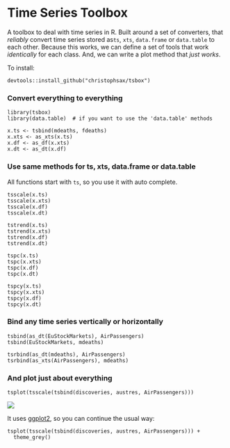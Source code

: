 Time Series Toolbox
===================

A toolbox to deal with time series in R. Built around a set of converters, that
*reliably* convert time series stored as`ts`, `xts`, `data.frame` or
`data.table` to each other. Because this works, we can define a set of tools
that work *identically* for each class. And, we can write a plot method that
*just works*.

To install:
```
devtools::install_github("christophsax/tsbox")
```

### Convert everything to everything

```
library(tsbox)
library(data.table)  # if you want to use the 'data.table' methods

x.ts <- tsbind(mdeaths, fdeaths) 
x.xts <- as_xts(x.ts)
x.df <- as_df(x.xts)
x.dt <- as_dt(x.df)
```

### Use same methods for ts, xts, data.frame or data.table

All functions start with `ts`, so you use it with auto complete.

```
tsscale(x.ts)
tsscale(x.xts)
tsscale(x.df)
tsscale(x.dt)

tstrend(x.ts)
tstrend(x.xts)
tstrend(x.df)
tstrend(x.dt)

tspc(x.ts)
tspc(x.xts)
tspc(x.df)
tspc(x.dt)

tspcy(x.ts)
tspcy(x.xts)
tspcy(x.df)
tspcy(x.dt)
```

### Bind any time series vertically or horizontally

```
tsbind(as_dt(EuStockMarkets), AirPassengers)
tsbind(EuStockMarkets, mdeaths)

tsrbind(as_dt(mdeaths), AirPassengers)
tsrbind(as_xts(AirPassengers), mdeaths)
```

### And plot just about everything

```
tsplot(tsscale(tsbind(discoveries, austres, AirPassengers)))      
```
![](https://github.com/christophsax/tsbox/raw/master/inst/docs/graph.jpg)


It uses [ggplot2](https://CRAN.R-project.org/package=ggplot2), so you can 
continue the usual way:

```
tsplot(tsscale(tsbind(discoveries, austres, AirPassengers))) + 
  theme_grey()

```


